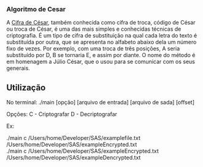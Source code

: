 ### Algoritmo de Cesar
A [Cifra de César](https://pt.wikipedia.org/wiki/Cifra_de_C%C3%A9sar), também conhecida como cifra de troca, código de César ou troca de César, é uma das mais simples e conhecidas técnicas de criptografia. É um tipo de cifra de substituição na qual cada letra do texto é substituída por outra, que se apresenta no alfabeto abaixo dela um número fixo de vezes. Por exemplo, com uma troca de três posições, A seria substituído por D, B se tornaria E, e assim por diante. O nome do método é em homenagem a Júlio César, que o usou para se comunicar com os seus generais.

Utilização
----------

No terminal:
./main [opção] [arquivo de entrada] [arquivo de sada] [offset]

Opções: 
C - Criptografar
D - Decriptografar

Ex: 

./main c /Users/home/Developer/SAS/examplefile.txt /Users/home/Developer/SAS/exampleEncrypted.txt<br>
./main c /Users/home/Developer/SAS/exampleEncrypted.txt /Users/home/Developer/SAS/exampleDencrypted.txt



